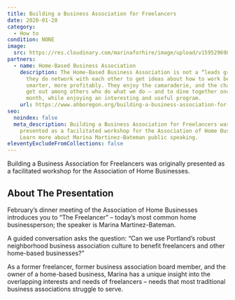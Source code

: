 ```yaml
---
title: Building a Business Association for Freelancers
date: 2020-01-20
category:
  - How to
condition: NONE
image:
  src: https://res.cloudinary.com/marinaforhire/image/upload/v1595296981/images/2020/07/Marina_Headshot_fhli4q.jpg
partners:
  - name: Home-Based Business Association
    description: The Home-Based Business Association is not a “leads group,” but
      they do network with each other to get ideas about how to work better,
      smarter, more profitably. They enjoy the camaraderie, and the chance to
      get out among others who do what we do — and to dine together once a
      month, while enjoying an interesting and useful program.
    url: https://www.ahboregon.org/building-a-business-association-for-freelancers-marian-martinez-bateman/
seo:
  noindex: false
  meta_description: Building a Business Association for Freelancers was originally
    presented as a facilitated workshop for the Association of Home Businesses.
    Learn more about Marina Martinez-Bateman public speaking.
eleventyExcludeFromCollections: false
---
```

Building a Business Association for Freelancers was originally presented as a facilitated workshop for the Association of Home Businesses.

## About The Presentation

February’s dinner meeting of the Association of Home Businesses introduces you to “The Freelancer” – today’s most common home businessperson; the speaker is Marina Martinez-Bateman.

A guided conversation asks the question: “Can we use Portland’s robust neighborhood business association culture to benefit freelancers and other home-based businesses?”

As a former freelancer, former business association board member, and the owner of a home-based business, Marina has a unique insight into the overlapping interests and needs of freelancers – needs that most traditional business associations struggle to serve.

